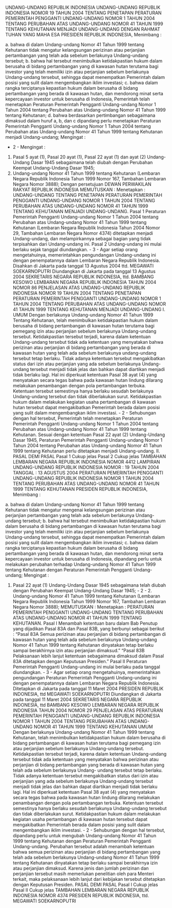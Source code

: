  UNDANG-UNDANG REPUBLIK INDONESIA UNDANG-UNDANG REPUBLIK INDONESIA NOMOR 19 TAHUN 2004 TENTANG PENETAPAN PERATURAN PEMERINTAH PENGGANTI UNDANG-UNDANG NOMOR 1 TAHUN 2004 TENTANG PERUBAHAN ATAS UNDANG-UNDANG NOMOR 41 TAHUN 1999 TENTANG KEHUTANAN MENJADI UNDANG-UNDANG
DENGAN RAHMAT TUHAN YANG MAHA ESA PRESIDEN REPUBLIK INDONESIA,
Menimbang :

a. bahwa di dalam Undang-undang Nomor 41 Tahun 1999 tentang Kehutanan tidak mengatur kelangsungan perizinan atau perjanjian pertambangan yang telah ada sebelum berlakunya Undang-undang tersebut;
b. bahwa hal tersebut menimbulkan ketidakpastian hukum dalam berusaha di bidang pertambangan yang di kawasan hutan terutama bagi investor yang telah memiliki izin atau perjanjian sebelum berlakunya Undang-undang tersebut, sehingga dapat menempatkan Pemerintah dalam posisi yang sulit dalam mengembangkan iklim investasi;
c. bahwa dalam rangka terciptanya kepastian hukum dalam berusaha di bidang pertambangan yang berada di kawasan hutan, dan mendorong minat serta kepercayaan investor untuk berusaha di Indonesia, Pemerintah telah menetapkan Peraturan Pemerintah Pengganti Undang-undang Nomor 1 Tahun 2004 tentang Perubahan atas Undang-undang Nomor 41 Tahun 1999 tentang Kehutanan;
d. bahwa berdasarkan pertimbangan sebagaimana dimaksud dalam huruf a, b, dan c dipandang perlu menetapkan Peraturan Pemerintah Pengganti Undang-undang Nomor 1 Tahun 2004 tentang Perubahan atas Undang-undang Nomor 41 Tahun 1999 tentang Kehutanan menjadi Undang-undang;
Mengingat :
 - 2 -
Mengingat :

1. Pasal 5 ayat (1), Pasal 20 ayat (1), Pasal 22 ayat (1) dan ayat (2) Undang-Undang Dasar 1945 sebagaimana telah diubah dengan Perubahan Keempat Undang-Undang Dasar 1945;
2. Undang-undang Nomor 41 Tahun 1999 tentang Kehutanan (Lembaran Negara Republik Indonesia Tahun 1999 Nomor 167, Tambahan Lembaran Negara Nomor 3888); Dengan persetujuan DEWAN PERWAKILAN RAKYAT REPUBLIK INDONESIA
MEMUTUSKAN :
 Menetapkan : UNDANG-UNDANG TENTANG PENETAPAN PERATURAN PEMERINTAH PENGGANTI UNDANG-UNDANG NOMOR 1 TAHUN 2004 TENTANG PERUBAHAN ATAS UNDANG-UNDANG NOMOR 41 TAHUN 1999 TENTANG KEHUTANAN MENJADI UNDANG-UNDANG.
Pasal 1
Peraturan Pemerintah Pengganti Undang-undang Nomor 1 Tahun 2004 tentang Perubahan atas Undang-undang Nomor 41 Tahun 1999 tentang Kehutanan (Lembaran Negara Republik Indonesia Tahun 2004 Nomor 29, Tambahan Lembaran Negara Nomor 4374) ditetapkan menjadi Undang-undang, dan melampirkannya sebagai bagian yang tidak terpisahkan dari Undang-undang ini.
Pasal 2
Undang-undang ini mulai berlaku sejak tanggal diundangkan. - 3 -
Agar setiap orang mengetahuinya, memerintahkan pengundangan Undang-undang ini dengan penempatannya dalam Lembaran Negara Republik Indonesia. Disahkan di Jakarta pada tanggal 13 Agustus 2004 ttd. MEGAWATI SOEKARNOPUTRI Diundangkan di Jakarta pada tanggal 13 Agustus 2004 SEKRETARIS NEGARA REPUBLIK INDONESIA, ttd. BAMBANG KESOWO LEMBARAN NEGARA REPUBLIK INDONESIA TAHUN 2004 NOMOR 86 PENJELASAN ATAS UNDANG-UNDANG REPUBLIK INDONESIA NOMOR 19 TAHUN 2004 TENTANG PENETAPAN PERATURAN PEMERINTAH PENGGANTI UNDANG-UNDANG NOMOR 1 TAHUN 2004 TENTANG PERUBAHAN ATAS UNDANG-UNDANG NOMOR 41 TAHUN 1999 TENTANG KEHUTANAN MENJADI UNDANG-UNDANG I. UMUM Dengan berlakunya Undang-undang Nomor 41 Tahun 1999 Tentang Kehutanan, telah menimbulkan ketidakpastian hukum dalam berusaha di bidang pertambangan di kawasan hutan terutama bagi pemegang izin atau perjanjian sebelum berlakunya Undang-undang tersebut. Ketidakpastian tersebut terjadi, karena dalam ketentuan Undang-undang tersebut tidak ada ketentuan yang menyatakan bahwa perizinan atau perjanjian di bidang pertambangan yang berada di kawasan hutan yang telah ada sebelum berlakunya undang-undang tersebut tetap berlaku. Tidak adanya ketentuan tersebut mengakibatkan status dari izin atau perjanjian yang ada sebelum berlakunya Undang-undang tersebut menjadi tidak jelas dan bahkan dapat diartikan menjadi tidak berlaku lagi. Hal ini diperkuat ketentuan Pasal 38 ayat (4) yang menyatakan secara tegas bahwa pada kawasan hutan lindung dilarang melakukan penambangan dengan pola pertambangan terbuka. Ketentuan tersebut semestinya hanya berlaku sesudah berlakunya Undang-undang tersebut dan tidak diberlakukan surut. Ketidakpastian hukum dalam melakukan kegiatan usaha pertambangan di kawasan hutan tersebut dapat mengakibatkan Pemerintah berada dalam posisi yang sulit dalam mengembangkan iklim investasi. - 2 - Sehubungan dengan hal tersebut, Pemerintah telah menetapkan Peraturan Pemerintah Pengganti Undang-undang Nomor 1 Tahun 2004 tentang Perubahan atas Undang-undang Nomor 41 Tahun 1999 tentang Kehutanan. Sesuai dengan ketentuan Pasal 22 ayat (2) Undang-Undang Dasar 1945, Peraturan Pemerintah Pengganti Undang-undang Nomor 1 Tahun 2004 tentang Perubahan atas Undang-undang Nomor 41 Tahun 1999 tentang Kehutanan perlu ditetapkan menjadi Undang-undang. II. PASAL DEMI PASAL
Pasal 1
Cukup jelas
Pasal 2
Cukup jelas TAMBAHAN LEMBARAN NEGARA REPUBLIK INDONESIA NOMOR 4412 LAMPIRAN UNDANG-UNDANG REPUBLIK INDONESIA NOMOR : 19 TAHUN 2004 TANGGAL : 13 AGUSTUS 2004 PERATURAN PEMERINTAH PENGGANTI UNDANG-UNDANG REPUBLIK INDONESIA NOMOR 1 TAHUN 2004 TENTANG PERUBAHAN ATAS UNDANG-UNDANG NOMOR 41 TAHUN 1999 TENTANG KEHUTANAN PRESIDEN REPUBLIK INDONESIA,
Menimbang :

a. bahwa di dalam Undang-undang Nomor 41 Tahun 1999 tentang Kehutanan tidak mengatur mengenai kelangsungan perizinan atau perjanjian pertambangan yang telah ada sebelum berlakunya Undang-undang tersebut;
b. bahwa hal tersebut menimbulkan ketidakpastian hukum dalam berusaha di bidang pertambangan di kawasan hutan terutama bagi investor yang telah memiliki izin atau perjanjian sebelum berlakunya Undang-undang tersebut, sehingga dapat menempatkan Pemerintah dalam posisi yang sulit dalam mengembangkan iklim investasi;
c. bahwa dalam rangka terciptanya kepastian hukum dalam berusaha di bidang pertambangan yang berada di kawasan hutan, dan mendorong minat serta kepercayaan investor untuk berusaha di Indonesia, dipandang perlu untuk melakukan perubahan terhadap Undang-undang Nomor 41 Tahun 1999 tentang Kehutanan dengan Peraturan Pemerintah Pengganti Undang-undang;
Mengingat :

1. Pasal 22 ayat (1) Undang-Undang Dasar 1945 sebagaimana telah diubah dengan Perubahan Keempat Undang-Undang Dasar 1945; - 2 - 2. Undang-undang Nomor 41 Tahun 1999 tentang Kehutanan (Lembaran Negara Republik Indonesia Tahun 1999 Nomor 167, Tambahan Lembaran Negara Nomor 3888);
MEMUTUSKAN :
 Menetapkan : PERATURAN PEMERINTAH PENGGANTI UNDANG-UNDANG TENTANG PERUBAHAN ATAS UNDANG-UNDANG NOMOR 41 TAHUN 1999 TENTANG KEHUTANAN.
Pasal I
Menambah ketentuan baru dalam Bab Penutup yang dijadikan Pasal 83A dan Pasal 83B, yang berbunyi sebagai berikut : “Pasal 83A Semua perizinan atau perjanjian di bidang pertambangan di kawasan hutan yang telah ada sebelum berlakunya Undang-undang Nomor 41 Tahun 1999 tentang Kehutanan dinyatakan tetap berlaku sampai berakhirnya izin atau perjanjian dimaksud.” “Pasal 83B Pelaksanaan lebih lanjut ketentuan sebagaimana dimaksud dalam Pasal 83A ditetapkan dengan Keputusan Presiden.”
Pasal II
Peraturan Pemerintah Pengganti Undang-undang ini mulai berlaku pada tanggal diundangkan. - 3 -
Agar setiap orang mengetahuinya, memerintahkan pengundangan Peraturan Pemerintah Pengganti Undang-undang ini dengan penempatannya dalam Lembaran Negara Republik Indonesia. Ditetapkan di Jakarta pada tanggal 11 Maret 2004 PRESIDEN REPUBLIK INDONESIA, ttd MEGAWATI SOEKARNOPUTRI Diundangkan di Jakarta pada tanggal 11 Maret 2004 SEKRETARIS NEGARA REPUBLIK INDONESIA, ttd BAMBANG KESOWO LEMBARAN NEGARA REPUBLIK INDONESIA TAHUN 2004 NOMOR 29 PENJELASAN ATAS PERATURAN PEMERINTAH PENGGANTI UNDANG-UNDANG REPUBLIK INDONESIA NOMOR 1 TAHUN 2004 TENTANG PERUBAHAN ATAS UNDANG-UNDANG NOMOR 41 TAHUN 1999 TENTANG KEHUTANAN UMUM Dengan berlakunya Undang-undang Nomor 41 Tahun 1999 tentang Kehutanan, telah menimbulkan ketidakpastian hukum dalam berusaha di bidang pertambangan di kawasan hutan terutama bagi pemegang izin atau perjanjian sebelum berlakunya Undang-undang tersebut. Ketidakpastian tersebut terjadi, karena dalam ketentuan Undang-undang tersebut tidak ada ketentuan yang menyatakan bahwa perizinan atau perjanjian di bidang pertambangan yang berada di kawasan hutan yang telah ada sebelum berlakunya Undang- undang tersebut tetap berlaku. Tidak adanya ketentuan tersebut mengakibatkan status dari izin atau perjanjian yang ada sebelum berlakunya Undang-undang tersebut menjadi tidak jelas dan bahkan dapat diartikan menjadi tidak berlaku lagi. Hal ini diperkuat ketentuan Pasal 38 ayat (4) yang menyatakan secara tegas bahwa pada kawasan hutan lindung dilarang melakukan penambangan dengan pola pertambangan terbuka. Ketentuan tersebut semestinya hanya berlaku sesudah berlakunya Undang-undang tersebut dan tidak diberlakukan surut. Ketidakpastian hukum dalam melakukan kegiatan usaha pertambangan di kawasan hutan tersebut dapat mengakibatkan Pemerintah berada dalam posisi yang sulit dalam mengembangkan iklim investasi. - 2 - Sehubungan dengan hal tersebut, dipandang perlu untuk mengubah Undang-undang Nomor 41 Tahun 1999 tentang Kehutanan dengan Peraturan Pemerintah Pengganti Undang-undang. Perubahan tersebut adalah menambah ketentuan bahwa semua perizinan atau perjanjian di bidang pertambangan yang telah ada sebelum berlakunya Undang-undang Nomor 41 Tahun 1999 tentang Kehutanan dinyatakan tetap berlaku sampai berakhirnya izin atau perjanjian dimaksud. Karena jenis dan jumlah perizinan dan perjanjian tersebut masih memerlukan penelitian oleh para Menteri terkait, maka pelaksanaan lebih lanjut dari kebijakan tersebut ditetapkan dengan Keputusan Presiden. PASAL DEMI PASAL
Pasal I
Cukup jelas
Pasal II
Cukup jelas TAMBAHAN LEMBARAN NEGARA REPUBLIK INDONESIA NOMOR 4374 PRESIDEN REPUBLIK INDONESIA, ttd. MEGAWATI SOEKARNOPUTRI
